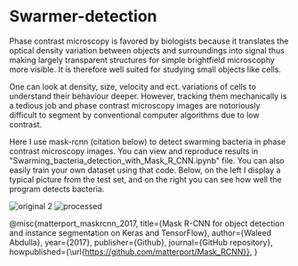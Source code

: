 # Swarmer-detection

Phase contrast microscopy is favored by biologists because it translates the optical density variation between objects and surroundings into signal thus making largely transparent structures for simple brightfield microscophy more visible. It is therefore well suited for studying small objects like cells.

One can look at density, size, velocity and ect. variations of cells to understand their behaviour deeper. However, tracking them mechanically is a tedious job and phase contrast microscopy images are notoriously difficult to segment by conventional computer algorithms due to low contrast. 

Here I use mask-rcnn (citation below) to detect swarming bacteria in phase contrast microscopy images. You can view and reproduce results in "Swarming_bacteria_detection_with_Mask_R_CNN.ipynb" file. You can also easily train your own dataset using that code. Below, on the left I display a typical picture from the test set, and on the right you can see how well the program detects bacteria.

![original 2](https://user-images.githubusercontent.com/7634351/126841539-c1543095-f73c-4d86-8a40-7d437e1930ce.png)
![processed](https://user-images.githubusercontent.com/7634351/126841562-72c35662-c6a0-4f98-ae31-df3df5e55b74.png)

@misc{matterport_maskrcnn_2017,
  title={Mask R-CNN for object detection and instance segmentation on Keras and TensorFlow},
  author={Waleed Abdulla},
  year={2017},
  publisher={Github},
  journal={GitHub repository},
  howpublished={\url{https://github.com/matterport/Mask_RCNN}},
}
